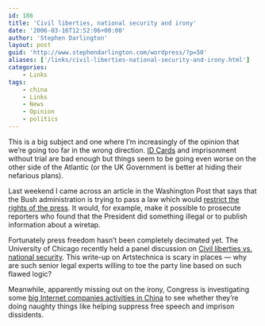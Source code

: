 ```yaml
---
id: 186
title: 'Civil liberties, national security and irony'
date: '2006-03-16T12:52:06+00:00'
author: 'Stephen Darlington'
layout: post
guid: 'http://www.stephendarlington.com/wordpress/?p=50'
aliases: ['/links/civil-liberties-national-security-and-irony.html']
categories:
    - Links
tags:
    - china
    - Links
    - News
    - Opinion
    - politics
---
```


This is a big subject and one where I’m increasingly of the opinion that we’re going too far in the wrong direction. [ID Cards](http://news.bbc.co.uk/1/hi/uk_politics/4811610.stm) and imprisonment without trial are bad enough but things seem to be going even worse on the other side of the Atlantic (or the UK Government is better at hiding their nefarious plans).

Last weekend I came across an article in the Washington Post that says that the Bush administration is trying to pass a law which would [restrict the rights of the press](http://www.washingtonpost.com/wp-dyn/content/article/2006/03/10/AR2006031001677.html). It would, for example, make it possible to prosecute reporters who found that the President did something illegal or to publish information about a wiretap.

Fortunately press freedom hasn’t been completely decimated yet. The University of Chicago recently held a panel discussion on [Civil liberties vs. national security](http://arstechnica.com/articles/culture/civil-liberties.ars). This write-up on Artstechnica is scary in places — why are such senior legal experts willing to toe the party line based on such flawed logic?

Meanwhile, apparently missing out on the irony, Congress is investigating some [big Internet companies activities in China](http://www.theregister.co.uk/2006/03/15/internet_censorship_versus_protection/) to see whether they’re doing naughty things like helping suppress free speech and imprison dissidents.